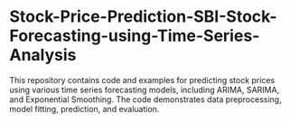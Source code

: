 # Stock-Price-Prediction-SBI-Stock-Forecasting-using-Time-Series-Analysis
This repository contains code and examples for predicting stock prices using various time series forecasting models, including ARIMA, SARIMA, and Exponential Smoothing. The code demonstrates data preprocessing, model fitting, prediction, and evaluation.
